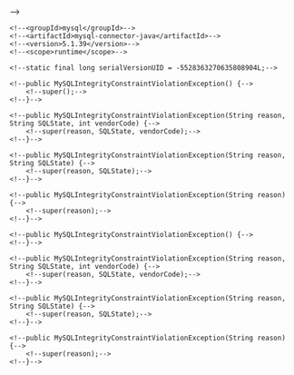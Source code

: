 <!------->
<!--title: 序列化异常之MySQLIntegrityConstraintViolationException-->
<!--date: 2018-11-28 14:29:21-->
<!--type: post-->
<!--tag:-->
  <!--- InvalidClassException-->
  <!--- serialVersionUID-->
<!------->

<!--背景：A服务通过dubbo接口调用B服务，调用A服务时抛出异常如下：-->
<!--```java-->
<!--com.alibaba.dubbo.rpc.RpcException: Failed to invoke the method getUser in the service com.xiaoxin.passport.api.UserApi. Tried 1 times of the providers [192.168.12.214:20882] (1/1) from the registry local-test.zk.xiaoxin:2181 on the consumer 192.168.13.57 using the dubbo version 2.5.3. Last error is: Failed to invoke remote method: getUser, provider: dubbo://192.168.12.214:20882/com.xiaoxin.passport.api.UserApi?anyhost=true&application=f6-mobile&check=false&default.group=f6-local-test&default.owner=qixiaobo&default.reference.filter=clientException&default.retries=0&default.timeout=60000&dubbo=2.5.3&group=f6-local-test&interface=com.xiaoxin.passport.api.UserApi&methods=updateUserName,countByUserNameInUserCenter,getUser,updateUserPassword,validatePassword,verifyTokenAndReturnQccrUId,registeredUser,generateToken,saveOrUpdateUser,countInUserCenterByUserName,verifyToken,updateCellPhone,getSysUserByUserId,updateUserStatus,checkUserInPlatform,querySingleSysUserVo,countInUserCenterByCellPhone&pid=860&reference.filter=clientException,clientInfoConsumer&revision=0.0.1-SNAPSHOT&serialization=java&service.filter=customException&side=consumer&timestamp=1543373958840, cause: java.io.InvalidClassException: com.mysql.jdbc.exceptions.jdbc4.MySQLIntegrityConstraintViolationException; local class incompatible: stream classdesc serialVersionUID = -5528363270635808904, local class serialVersionUID = -4968823495505380271-->
<!--java.io.InvalidClassException: com.mysql.jdbc.exceptions.jdbc4.MySQLIntegrityConstraintViolationException; local class incompatible: stream classdesc serialVersionUID = -5528363270635808904, local class serialVersionUID = -4968823495505380271-->
<!--```-->
<!--根据异常提示我们轻易的就可以知道这是个序列化异常，本地class的serialVersionUID和传输过来的不一致导致的。-->
<!--但是MySQLIntegrityConstraintViolationException是mysql的驱动jar中的异常，一般在违反唯一键约束等情况时抛出，A服务引用的版本是5.1.39而B服务引用的版本是5.1.38，理论上A服务接收到的异常应该向下兼容B服务的，实际不是这样。-->
<!--<!-- more -->-->
<!--依赖为：-->
<!--```xml-->
<!--<dependency>-->
    <!--<groupId>mysql</groupId>-->
    <!--<artifactId>mysql-connector-java</artifactId>-->
    <!--<version>5.1.39</version>-->
    <!--<scope>runtime</scope>-->
<!--</dependency>-->
<!--```-->

<!--我们看看不同版本的这个异常的情况：-->

<!--**5.1.39版本**-->
<!--```java-->
<!--package com.mysql.jdbc.exceptions.jdbc4;-->

<!--import java.sql.SQLIntegrityConstraintViolationException;-->

<!--public class MySQLIntegrityConstraintViolationException extends SQLIntegrityConstraintViolationException {-->

    <!--static final long serialVersionUID = -5528363270635808904L;-->

    <!--public MySQLIntegrityConstraintViolationException() {-->
        <!--super();-->
    <!--}-->

    <!--public MySQLIntegrityConstraintViolationException(String reason, String SQLState, int vendorCode) {-->
        <!--super(reason, SQLState, vendorCode);-->
    <!--}-->

    <!--public MySQLIntegrityConstraintViolationException(String reason, String SQLState) {-->
        <!--super(reason, SQLState);-->
    <!--}-->

    <!--public MySQLIntegrityConstraintViolationException(String reason) {-->
        <!--super(reason);-->
    <!--}-->
<!--}-->
<!--```-->
<!--**5.1.38版本**-->
<!--```java-->
<!--package com.mysql.jdbc.exceptions.jdbc4;-->

<!--import java.sql.SQLIntegrityConstraintViolationException;-->

<!--public class MySQLIntegrityConstraintViolationException extends SQLIntegrityConstraintViolationException {-->
    <!--public MySQLIntegrityConstraintViolationException() {-->
    <!--}-->

    <!--public MySQLIntegrityConstraintViolationException(String reason, String SQLState, int vendorCode) {-->
        <!--super(reason, SQLState, vendorCode);-->
    <!--}-->

    <!--public MySQLIntegrityConstraintViolationException(String reason, String SQLState) {-->
        <!--super(reason, SQLState);-->
    <!--}-->

    <!--public MySQLIntegrityConstraintViolationException(String reason) {-->
        <!--super(reason);-->
    <!--}-->
<!--}-->
<!--```-->
<!--从代码中可以看出5.1.38版本并没有独立的serialVersionUID，而5.1.39版本有，所以会造成上述问题。-->

<!--解决办法：-->

<!--1. B服务catch异常SQLIntegrityConstraintViolationException，抛出自定义业务异常。-->
<!--2. A服务和B服务使用一样的依赖版本-->
